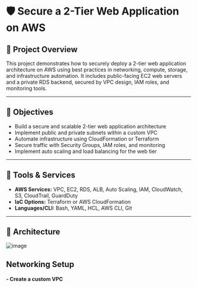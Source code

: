 # 🛡️ Secure a 2-Tier Web Application on AWS

## 📘 Project Overview

This project demonstrates how to securely deploy a 2-tier web application architecture on AWS using best practices in networking, compute, storage, and infrastructure automation. It includes public-facing EC2 web servers and a private RDS backend, secured by VPC design, IAM roles, and monitoring tools.

---

## 🎯 Objectives

- Build a secure and scalable 2-tier web application architecture
- Implement public and private subnets within a custom VPC
- Automate infrastructure using CloudFormation or Terraform
- Secure traffic with Security Groups, IAM roles, and monitoring
- Implement auto scaling and load balancing for the web tier

---

## 🧰 Tools & Services

- **AWS Services:** VPC, EC2, RDS, ALB, Auto Scaling, IAM, CloudWatch, S3, CloudTrail, GuardDuty
- **IaC Options:** Terraform or AWS CloudFormation
- **Languages/CLI:** Bash, YAML, HCL, AWS CLI, Git

---

## 📐 Architecture

![image](https://github.com/user-attachments/assets/40339c0d-cc4b-472b-ae71-48dae68d2e05)

## Networking Setup
#### - Create a custom VPC
